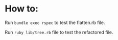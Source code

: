 # How to:

Run `bundle exec rspec` to test the flatten.rb file.

Run `ruby lib/tree.rb` file to test the refactored file.
